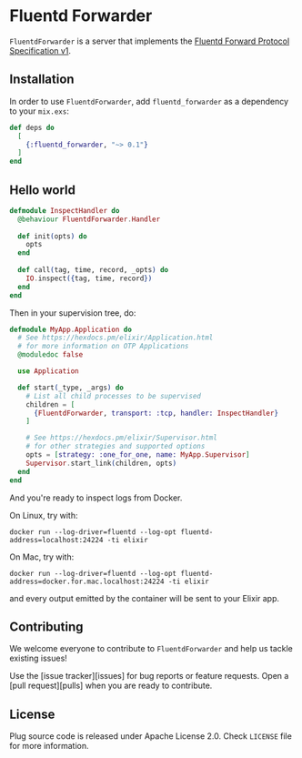 # Fluentd Forwarder

`FluentdForwarder` is a server that implements the [Fluentd Forward Protocol Specification v1](https://github.com/fluent/fluentd/wiki/Forward-Protocol-Specification-v1).

## Installation

In order to use `FluentdForwarder`, add `fluentd_forwarder` as a dependency to your `mix.exs`:

```elixir
def deps do
  [
    {:fluentd_forwarder, "~> 0.1"}
  ]
end
```
## Hello world

```elixir
defmodule InspectHandler do
  @behaviour FluentdForwarder.Handler
                                        
  def init(opts) do
    opts
  end
                                        
  def call(tag, time, record, _opts) do
    IO.inspect({tag, time, record})
  end
end
```

Then in your supervision tree, do:

```elixir
defmodule MyApp.Application do
  # See https://hexdocs.pm/elixir/Application.html
  # for more information on OTP Applications
  @moduledoc false

  use Application

  def start(_type, _args) do
    # List all child processes to be supervised
    children = [
      {FluentdForwarder, transport: :tcp, handler: InspectHandler}
    ]

    # See https://hexdocs.pm/elixir/Supervisor.html
    # for other strategies and supported options
    opts = [strategy: :one_for_one, name: MyApp.Supervisor]
    Supervisor.start_link(children, opts)
  end
end
```

And you're ready to inspect logs from Docker.

On Linux, try with:

```
docker run --log-driver=fluentd --log-opt fluentd-address=localhost:24224 -ti elixir
```

On Mac, try with:

```
docker run --log-driver=fluentd --log-opt fluentd-address=docker.for.mac.localhost:24224 -ti elixir
```

and every output emitted by the container will be sent to your Elixir app.

## Contributing

We welcome everyone to contribute to `FluentdForwarder` and help us tackle existing issues!

Use the [issue tracker][issues] for bug reports or feature requests. Open a [pull request][pulls] when you are ready to contribute.

## License

Plug source code is released under Apache License 2.0.
Check `LICENSE` file for more information.
